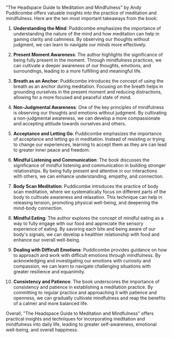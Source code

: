 "The Headspace Guide to Meditation and Mindfulness" by Andy Puddicombe offers valuable insights into the practice of meditation and mindfulness. Here are the ten most important takeaways from the book:

1. **Understanding the Mind**: Puddicombe emphasizes the importance of understanding the nature of the mind and how meditation can help in gaining clarity and calmness. By observing our thoughts without judgment, we can learn to navigate our minds more effectively.

2. **Present Moment Awareness**: The author highlights the significance of being fully present in the moment. Through mindfulness practices, we can cultivate a deeper awareness of our thoughts, emotions, and surroundings, leading to a more fulfilling and meaningful life.

3. **Breath as an Anchor**: Puddicombe introduces the concept of using the breath as an anchor during meditation. Focusing on the breath helps in grounding ourselves in the present moment and reducing distractions, allowing for a more focused and peaceful state of mind.

4. **Non-Judgmental Awareness**: One of the key principles of mindfulness is observing our thoughts and emotions without judgment. By cultivating a non-judgmental awareness, we can develop a more compassionate and accepting attitude towards ourselves and others.

5. **Acceptance and Letting Go**: Puddicombe emphasizes the importance of acceptance and letting go in meditation. Instead of resisting or trying to change our experiences, learning to accept them as they are can lead to greater inner peace and freedom.

6. **Mindful Listening and Communication**: The book discusses the significance of mindful listening and communication in building stronger relationships. By being fully present and attentive in our interactions with others, we can enhance understanding, empathy, and connection.

7. **Body Scan Meditation**: Puddicombe introduces the practice of body scan meditation, where we systematically focus on different parts of the body to cultivate awareness and relaxation. This technique can help in releasing tension, promoting physical well-being, and deepening the mind-body connection.

8. **Mindful Eating**: The author explores the concept of mindful eating as a way to fully engage with our food and appreciate the sensory experience of eating. By savoring each bite and being aware of our body's signals, we can develop a healthier relationship with food and enhance our overall well-being.

9. **Dealing with Difficult Emotions**: Puddicombe provides guidance on how to approach and work with difficult emotions through mindfulness. By acknowledging and investigating our emotions with curiosity and compassion, we can learn to navigate challenging situations with greater resilience and equanimity.

10. **Consistency and Patience**: The book underscores the importance of consistency and patience in establishing a meditation practice. By committing to regular practice and approaching it with patience and openness, we can gradually cultivate mindfulness and reap the benefits of a calmer and more balanced life.

Overall, "The Headspace Guide to Meditation and Mindfulness" offers practical insights and techniques for incorporating meditation and mindfulness into daily life, leading to greater self-awareness, emotional well-being, and overall happiness.